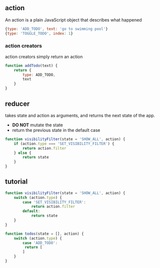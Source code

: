## action
An action is a plain JavaScript object that describes what happened
```js
{type: 'ADD_TODO', text: 'go to swimming pool'}
{type: 'TOGGLE_TODO', index: 1}
```

### action creators
action creators simply return an action
```js
function addTodo(text) {
    return {
        type: ADD_TODO,
        text
    }
}
```

## reducer
takes state and action as arguments, and returns the next state of the app.

* **DO NOT** mutate the state
* return the previous state in the default case

```js
function visibilityFilter(state = 'SHOW_ALL', action) {
    if (action.type === 'SET_VISIBILITY_FILTER') {
        return action.filter
    } else {
        return state
    }
}
```
## tutorial
```js
function visibilityFilter(state = 'SHOW_ALL', action) {
    switch (action.type) {
        case 'SET_VISIBILITY_FILTER':
            return action.filter
        default: 
            return state
    }
}

function todos(state = [], action) {
    switch (action.type) {
        case 'ADD_TODO':
         return [
        ]
    }
}
```
